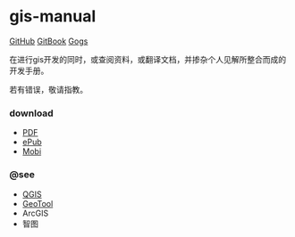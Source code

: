 #   gis-manual
[GitHub](https://github.com/mocheer/gis-manual) 
[GitBook](https://www.gitbook.com/book/mch/gis-manual/details)
[Gogs](https://try.gogs.io/mocheer/gis-manual)

在进行gis开发的同时，或查阅资料，或翻译文档，并掺杂个人见解所整合而成的开发手册。

若有错误，敬请指教。

### download
- [PDF](https://www.gitbook.com/download/pdf/book/mch/gis-manual)
- [ePub](https://www.gitbook.com/download/epub/book/mch/gis-manual)
- [Mobi](https://www.gitbook.com/download/mobi/book/mch/gis-manual)

### @see
- [QGIS](https://www.qgis.org/en/site/)
- [GeoTool](http://www.geotools.org/)
- ArcGIS
- 智图